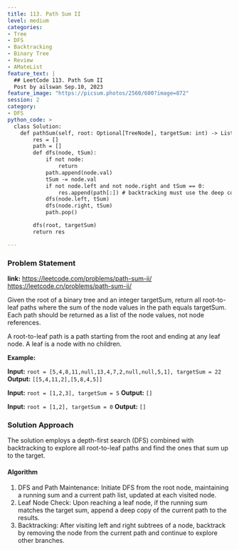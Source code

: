 ```yaml
---
title: 113. Path Sum II
level: medium
categories:
- Tree
- DFS
- Backtracking
- Binary Tree
- Review
- AMateList
feature_text: |
  ## LeetCode 113. Path Sum II
  Post by ailswan Sep.10, 2023
feature_image: "https://picsum.photos/2560/600?image=872"
session: 2
category:
- DFS
python_code: >
  class Solution:
    def pathSum(self, root: Optional[TreeNode], targetSum: int) -> List[List[int]]:
        res = []
        path = []
        def dfs(node, tSum):
            if not node:
                return
            path.append(node.val)
            tSum -= node.val
            if not node.left and not node.right and tSum == 0:
                res.append(path[:]) # backtracking must use the deep copy
            dfs(node.left, tSum)
            dfs(node.right, tSum)
            path.pop()

        dfs(root, targetSum)
        return res

---
```


### Problem Statement
**link:**
https://leetcode.com/problems/path-sum-ii/
https://leetcode.cn/problems/path-sum-ii/

Given the root of a binary tree and an integer targetSum, return all root-to-leaf paths where the sum of the node values in the path equals targetSum. Each path should be returned as a list of the node values, not node references.

A root-to-leaf path is a path starting from the root and ending at any leaf node. A leaf is a node with no children.

**Example:**

**Input:** `root = [5,4,8,11,null,13,4,7,2,null,null,5,1], targetSum = 22`
**Output:** `[[5,4,11,2],[5,8,4,5]]`
 
**Input:** `root = [1,2,3], targetSum = 5`
**Output:** `[]`

**Input:** `root = [1,2], targetSum = 0`
**Output:** `[]`
 

### Solution Approach
The solution employs a depth-first search (DFS) combined with backtracking to explore all root-to-leaf paths and find the ones that sum up to the target.
 
#### Algorithm
1. DFS and Path Maintenance: Initiate DFS from the root node, maintaining a running sum and a current path list, updated at each visited node.
2. Leaf Node Check: Upon reaching a leaf node, if the running sum matches the target sum, append a deep copy of the current path to the results.
3. Backtracking: After visiting left and right subtrees of a node, backtrack by removing the node from the current path and continue to explore other branches.
